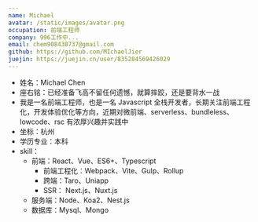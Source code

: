 ```yaml
---
name: Michael
avatar: /static/images/avatar.png
occupation: 前端工程师
company: 996工作中...
email: chem908430737@gmail.com
github: https://github.com/MIchaelJier
juejin: https://juejin.cn/user/835284569426029
---
```


- 姓名：Michael Chen
- 座右铭：已经准备飞高不留任何遗憾，就算摔跤，还是要背水一战
- 我是一名前端工程师，也是一名 Javascript 全栈开发者，长期关注前端工程化，开发体验优化等方向，近期对微前端、serverless、bundleless、lowcode、rsc 有浓厚兴趣并实践中
- 坐标：杭州
- 学历专业：本科
- skill：
  - 前端：React、Vue、ES6+、Typescript
    - 前端工程化：Webpack、Vite、Gulp、Rollup
    - 跨端：Taro、Uniapp
    - SSR： Next.js、Nuxt.js
  - 服务端：Node、Koa2、Nest.js
  - 数据库：Mysql、Mongo
